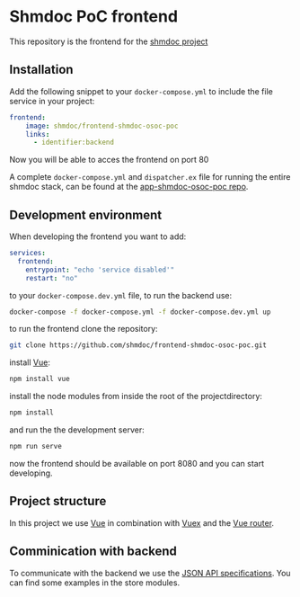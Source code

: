 # Shmdoc PoC frontend

This repository is the frontend for the [shmdoc project](https://github.com/shmdoc/app-shmdoc-osoc-poc)

## Installation

Add the following snippet to your `docker-compose.yml` to include the file service in your project:
```yaml
frontend:
    image: shmdoc/frontend-shmdoc-osoc-poc
    links:
      - identifier:backend
```
Now you will be able to acces the frontend on port 80


A complete `docker-compose.yml` and `dispatcher.ex` file for running the entire shmdoc stack, can be found at the [app-shmdoc-osoc-poc repo](https://github.com/shmdoc/app-shmdoc-osoc-poc#shmdoc-poc-application).

## Development environment

When developing the frontend you want to add: 
```yaml
services:
  frontend:
    entrypoint: "echo 'service disabled'"
    restart: "no"
```
to your `docker-compose.dev.yml` file, to run the backend use: 
```bash
docker-compose -f docker-compose.yml -f docker-compose.dev.yml up
```
to run the frontend clone the repository:
```bash
git clone https://github.com/shmdoc/frontend-shmdoc-osoc-poc.git
```
install [Vue](https://vuejs.org/):
```bash
npm install vue
```
install the node modules from inside the root of the projectdirectory:
```bash
npm install
```
and run the the development server:
```bash
npm run serve
```
now the frontend should be available on port 8080 and you can start developing.

## Project structure

In this project we use [Vue](https://vuejs.org/) in combination with [Vuex](https://vuex.vuejs.org/) and the [Vue router](https://router.vuejs.org/).

## Comminication with backend

To communicate with the backend we use the [JSON API specifications](https://jsonapi.org/). You can find some examples in the store modules.

